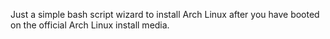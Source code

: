 Just a simple bash script wizard to install Arch Linux after you have booted on the official Arch Linux install media.
